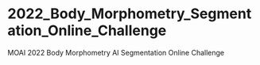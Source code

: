 # 2022_Body_Morphometry_Segmentation_Online_Challenge
MOAI 2022 Body Morphometry AI Segmentation Online Challenge
